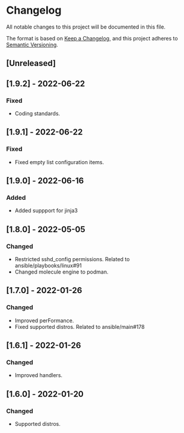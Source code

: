 # Changelog
All notable changes to this project will be documented in this file.

The format is based on [Keep a Changelog](https://keepachangelog.com/en/1.0.0/),
and this project adheres to [Semantic Versioning](https://semver.org/spec/v2.0.0.html).

## [Unreleased]

## [1.9.2] - 2022-06-22
### Fixed
- Coding standards.

## [1.9.1] - 2022-06-22
### Fixed
- Fixed empty list configuration items.

## [1.9.0] - 2022-06-16
### Added
- Added suppport for jinja3
  
## [1.8.0] - 2022-05-05
### Changed
- Restricted sshd_config permissions. Related to ansible/playbooks/linux#91
- Changed molecule engine to podman.

## [1.7.0] - 2022-01-26
### Changed
- Improved perFormance.
- Fixed supported distros. Related to ansible/main#178

## [1.6.1] - 2022-01-26
### Changed
- Improved handlers.

## [1.6.0] - 2022-01-20
### Changed
- Supported distros.
